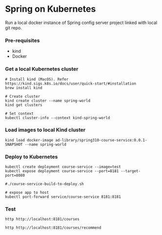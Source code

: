 # Spring on Kubernetes

Run a local docker instance of Spring config server project linked with local git repo.

### Pre-requisites

* kind
* Docker

### Get a local Kubernetes cluster

```shell
# Install kind (MacOS). Refer https://kind.sigs.k8s.io/docs/user/quick-start/#installation
brew install kind

# Create cluster
kind create cluster --name spring-world
kind get clusters

# Set context
kubectl cluster-info --context kind-spring-world
```

### Load images to local Kind cluster

```shell
kind load docker-image ad-library/spring310-course-service:0.0.1-SNAPSHOT --name spring-world
```

### Deploy to Kubernetes

```shell
kubectl create deployment course-service --image=test
kubectl expose deployment course-service --port=8181 --target-port=8080

#./course-service-build-to-deploy.sh

# expose app to host
kubectl port-forward service/course-service 8181:8181
```

### Test

`http http://localhost:8181/courses`

`http http://localhost:8181/courses/recommend`